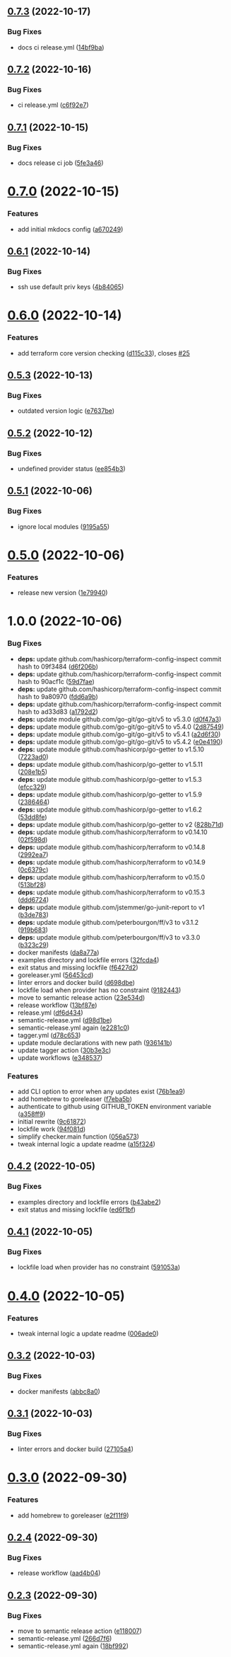 ## [0.7.3](https://github.com/tfverch/tfvc/compare/v0.7.2...v0.7.3) (2022-10-17)


### Bug Fixes

* docs ci release.yml ([14bf9ba](https://github.com/tfverch/tfvc/commit/14bf9ba1965608efd8aabdcbd7363673d94df0a0))

## [0.7.2](https://github.com/tfverch/tfvc/compare/v0.7.1...v0.7.2) (2022-10-16)


### Bug Fixes

* ci release.yml ([c6f92e7](https://github.com/tfverch/tfvc/commit/c6f92e71e5bc3671a286dcadce1bbfa9ef72715b))

## [0.7.1](https://github.com/tfverch/tfvc/compare/v0.7.0...v0.7.1) (2022-10-15)


### Bug Fixes

* docs release ci job ([5fe3a46](https://github.com/tfverch/tfvc/commit/5fe3a46a7833d752d4306c054243665c91c5ffaa))

# [0.7.0](https://github.com/tfverch/tfvc/compare/v0.6.1...v0.7.0) (2022-10-15)


### Features

* add initial mkdocs config ([a670249](https://github.com/tfverch/tfvc/commit/a670249e4c0a9095de0532b78992796dbc6d00fc))

## [0.6.1](https://github.com/tfverch/tfvc/compare/v0.6.0...v0.6.1) (2022-10-14)


### Bug Fixes

* ssh use default priv keys ([4b84065](https://github.com/tfverch/tfvc/commit/4b840651e8c8d756206e00107d9f323906293adc))

# [0.6.0](https://github.com/tfverch/tfvc/compare/v0.5.3...v0.6.0) (2022-10-14)


### Features

* add terraform core version checking ([d115c33](https://github.com/tfverch/tfvc/commit/d115c33274efd7014e6e5bd6c38fa100b84aa661)), closes [#25](https://github.com/tfverch/tfvc/issues/25)

## [0.5.3](https://github.com/tfverch/tfvc/compare/v0.5.2...v0.5.3) (2022-10-13)


### Bug Fixes

* outdated version logic ([e7637be](https://github.com/tfverch/tfvc/commit/e7637be85c0956268bd4df2465c13bdbaee1ffe6))

## [0.5.2](https://github.com/tfverch/tfvc/compare/v0.5.1...v0.5.2) (2022-10-12)


### Bug Fixes

* undefined provider status ([ee854b3](https://github.com/tfverch/tfvc/commit/ee854b38548282b0c67a54881f32128950cf8894))

## [0.5.1](https://github.com/tfverch/tfvc/compare/v0.5.0...v0.5.1) (2022-10-06)


### Bug Fixes

* ignore local modules ([9195a55](https://github.com/tfverch/tfvc/commit/9195a55138e9b670519780213c0d31075c998106))

# [0.5.0](https://github.com/tfverch/tfvc/compare/v0.4.3...v0.5.0) (2022-10-06)


### Features

* release new version ([1e79940](https://github.com/tfverch/tfvc/commit/1e79940ec9282fb2b80fc25002fc623102f5abab))

# 1.0.0 (2022-10-06)


### Bug Fixes

* **deps:** update github.com/hashicorp/terraform-config-inspect commit hash to 09f3484 ([d6f206b](https://github.com/tfverch/tfvc/commit/d6f206b3b65ce7737af6a2b05bec35150f413cab))
* **deps:** update github.com/hashicorp/terraform-config-inspect commit hash to 90acf1c ([59d7fae](https://github.com/tfverch/tfvc/commit/59d7faeccda2a1817fdcccfabd8930f43231248b))
* **deps:** update github.com/hashicorp/terraform-config-inspect commit hash to 9a80970 ([fdd6a9b](https://github.com/tfverch/tfvc/commit/fdd6a9b3845e4f82ce2208a2be8bc90d10cbae12))
* **deps:** update github.com/hashicorp/terraform-config-inspect commit hash to ad33d83 ([a1792d2](https://github.com/tfverch/tfvc/commit/a1792d2a858326b7feb5a439b7378f8555cc21ae))
* **deps:** update module github.com/go-git/go-git/v5 to v5.3.0 ([d0f47a3](https://github.com/tfverch/tfvc/commit/d0f47a3259426535e77bdbfa9c2c4d00ce478592))
* **deps:** update module github.com/go-git/go-git/v5 to v5.4.0 ([2d87549](https://github.com/tfverch/tfvc/commit/2d8754916755eb7bc10787ad1bf1c37373f434bf))
* **deps:** update module github.com/go-git/go-git/v5 to v5.4.1 ([a2d6f30](https://github.com/tfverch/tfvc/commit/a2d6f30916b8fae031482465e2ebfca15c2b83e0))
* **deps:** update module github.com/go-git/go-git/v5 to v5.4.2 ([e0e4190](https://github.com/tfverch/tfvc/commit/e0e41909f71e60e3a8542059187d8322f823f119))
* **deps:** update module github.com/hashicorp/go-getter to v1.5.10 ([7223ad0](https://github.com/tfverch/tfvc/commit/7223ad0988cfb0a6380e9de60073484c1f7003e1))
* **deps:** update module github.com/hashicorp/go-getter to v1.5.11 ([208e1b5](https://github.com/tfverch/tfvc/commit/208e1b57e7287550eb6c2cd9c09c545b26dc8ad1))
* **deps:** update module github.com/hashicorp/go-getter to v1.5.3 ([efcc329](https://github.com/tfverch/tfvc/commit/efcc329ffdcf25f47a2939339f926422306f053f))
* **deps:** update module github.com/hashicorp/go-getter to v1.5.9 ([2386464](https://github.com/tfverch/tfvc/commit/2386464977769e837f9628e3ea9917ef0a6b4320))
* **deps:** update module github.com/hashicorp/go-getter to v1.6.2 ([53dd8fe](https://github.com/tfverch/tfvc/commit/53dd8feab0d1e25b43522c245c09e87455faa825))
* **deps:** update module github.com/hashicorp/go-getter to v2 ([828b71d](https://github.com/tfverch/tfvc/commit/828b71db620b23efdbefc4f1d827365097adfbdd))
* **deps:** update module github.com/hashicorp/terraform to v0.14.10 ([02f598d](https://github.com/tfverch/tfvc/commit/02f598dc069381fe5b0d7a71a97394df19f5c5c7))
* **deps:** update module github.com/hashicorp/terraform to v0.14.8 ([2992ea7](https://github.com/tfverch/tfvc/commit/2992ea79bd20d460982bc8fd9562bba38d303a8b))
* **deps:** update module github.com/hashicorp/terraform to v0.14.9 ([0c6379c](https://github.com/tfverch/tfvc/commit/0c6379c2497d119ea28d362c606254b4f6343b97))
* **deps:** update module github.com/hashicorp/terraform to v0.15.0 ([513bf28](https://github.com/tfverch/tfvc/commit/513bf282bd80f0805fefe590f3141c906858925b))
* **deps:** update module github.com/hashicorp/terraform to v0.15.3 ([ddd6724](https://github.com/tfverch/tfvc/commit/ddd6724fcf5302962bc09b110faf4dbf6f167850))
* **deps:** update module github.com/jstemmer/go-junit-report to v1 ([b3de783](https://github.com/tfverch/tfvc/commit/b3de7830b24dfc8b207202c6fbe037d5d09f7deb))
* **deps:** update module github.com/peterbourgon/ff/v3 to v3.1.2 ([919b683](https://github.com/tfverch/tfvc/commit/919b68378605a21f1851ee55245e381757e2f025))
* **deps:** update module github.com/peterbourgon/ff/v3 to v3.3.0 ([b323c29](https://github.com/tfverch/tfvc/commit/b323c29485576bac4e894042e7d8a1f603ea39b7))
* docker manifests ([da8a77a](https://github.com/tfverch/tfvc/commit/da8a77a48c358b39bd06bc2ab538b4469bc5eef4))
* examples directory and lockfile errors ([32fcda4](https://github.com/tfverch/tfvc/commit/32fcda404b63f80e54b28f2c62711603be9a5369))
* exit status and missing lockfile ([f6427d2](https://github.com/tfverch/tfvc/commit/f6427d2eecd47c00574dfb2abc2513117c1df785))
* goreleaser.yml ([56453cd](https://github.com/tfverch/tfvc/commit/56453cddf0c26fd8d3fe10ec17632f4e8b1c28f8))
* linter errors and docker build ([d698dbe](https://github.com/tfverch/tfvc/commit/d698dbe600eeb0f2341979c7a466f151239fdd44))
* lockfile load when provider has no constraint ([9182443](https://github.com/tfverch/tfvc/commit/9182443bb27164a3420ce92b802212f5e15a775c))
* move to semantic release action ([23e534d](https://github.com/tfverch/tfvc/commit/23e534d5c1fec997f318054a6d57b5ca4b00c6cc))
* release workflow ([13bf87e](https://github.com/tfverch/tfvc/commit/13bf87e80d3c1ef9690e64a45bb8c2be3c94bcfe))
* release.yml ([df6d434](https://github.com/tfverch/tfvc/commit/df6d43469f38f4699cd4f2187493ffb7fb93b9f8))
* semantic-release.yml ([d98d1be](https://github.com/tfverch/tfvc/commit/d98d1bebdf82847de83229c1b1788065102f9194))
* semantic-release.yml again ([e2281c0](https://github.com/tfverch/tfvc/commit/e2281c01b805a3df00fd102d1eda6ad7445a08ed))
* tagger.yml ([d78c653](https://github.com/tfverch/tfvc/commit/d78c6539b3ce12b7c14aa018948f0d400a7c64a8))
* update module declarations with new path ([936141b](https://github.com/tfverch/tfvc/commit/936141b3238379eb3b81fb6bee68af53bac88dfc))
* update tagger action ([30b3e3c](https://github.com/tfverch/tfvc/commit/30b3e3c639b244f077de80b92a3cb2e80f3aad23))
* update workflows ([e348537](https://github.com/tfverch/tfvc/commit/e3485378405b5db99536f824e198566e5aece51d))


### Features

* add CLI option to error when any updates exist ([76b1ea9](https://github.com/tfverch/tfvc/commit/76b1ea93ae29232e1d730066bdd579c3d92f4c00))
* add homebrew to goreleaser ([f7eba5b](https://github.com/tfverch/tfvc/commit/f7eba5beaae645ef0b72a54042a1fb1539a41927))
* authenticate to github using GITHUB_TOKEN environment variable ([a358ff9](https://github.com/tfverch/tfvc/commit/a358ff911b267189c9c54fefa7e0ed42e2372193))
* initial rewrite ([9c61872](https://github.com/tfverch/tfvc/commit/9c6187270459a41637eb2492f785dcf7bd8fff1d))
* lockfile work ([94f081d](https://github.com/tfverch/tfvc/commit/94f081d81f74840aaaa355ffb4bb1c631e336aab))
* simplify checker.main function ([056a573](https://github.com/tfverch/tfvc/commit/056a5735c357321613bd827d08d0f050168c911d))
* tweak internal logic a update readme ([a15f324](https://github.com/tfverch/tfvc/commit/a15f3247d558df70f20b719226fc2a99962324f4))

## [0.4.2](https://github.com/tfverch/tfvc/compare/v0.4.1...v0.4.2) (2022-10-05)


### Bug Fixes

* examples directory and lockfile errors ([b43abe2](https://github.com/tfverch/tfvc/commit/b43abe2712cf1b302e0d35d9bf2a5a1554b57240))
* exit status and missing lockfile ([ed6f1bf](https://github.com/tfverch/tfvc/commit/ed6f1bfe19d383ec72e565e33dbaaa4eb3789c19))

## [0.4.1](https://github.com/tfverch/tfvc/compare/v0.4.0...v0.4.1) (2022-10-05)


### Bug Fixes

* lockfile load when provider has no constraint ([591053a](https://github.com/tfverch/tfvc/commit/591053a6ef0951e4ab38a266cb6c30cc20687e94))

# [0.4.0](https://github.com/tfverch/tfvc/compare/v0.3.2...v0.4.0) (2022-10-05)


### Features

* tweak internal logic a update readme ([006ade0](https://github.com/tfverch/tfvc/commit/006ade00a3bd5d3b1ca23e830a8211a48125e1cb))

## [0.3.2](https://github.com/tfverch/tfvc/compare/v0.3.1...v0.3.2) (2022-10-03)


### Bug Fixes

* docker manifests ([abbc8a0](https://github.com/tfverch/tfvc/commit/abbc8a0486eb9009a41e54188a23079910e08a9a))

## [0.3.1](https://github.com/tfverch/tfvc/compare/v0.3.0...v0.3.1) (2022-10-03)


### Bug Fixes

* linter errors and docker build ([27105a4](https://github.com/tfverch/tfvc/commit/27105a4ab4c819339209d7f475bdbd9ef8a36d96))

# [0.3.0](https://github.com/tfverch/tfvc/compare/v0.2.4...v0.3.0) (2022-09-30)


### Features

* add homebrew to goreleaser ([e2f11f9](https://github.com/tfverch/tfvc/commit/e2f11f9e51d2453b8d7ec7e43aa8442f17eec1c6))

## [0.2.4](https://github.com/tfverch/tfvc/compare/v0.2.3...v0.2.4) (2022-09-30)


### Bug Fixes

* release workflow ([aad4b04](https://github.com/tfverch/tfvc/commit/aad4b0463e071eb4b4cb2295ad09b55adf265a29))

## [0.2.3](https://github.com/tfverch/tfvc/compare/v0.2.2...v0.2.3) (2022-09-30)


### Bug Fixes

* move to semantic release action ([e118007](https://github.com/tfverch/tfvc/commit/e118007f07f58903afb25a599748969026d999e0))
* semantic-release.yml ([266d7f6](https://github.com/tfverch/tfvc/commit/266d7f6554217d0a1aef3bcd1b4b8be1e3ad7161))
* semantic-release.yml again ([18bf992](https://github.com/tfverch/tfvc/commit/18bf99289c90af4ca6bd41de95cbd8af583d9c79))
